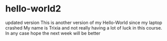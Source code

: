 # hello-world2
updated version
This is another version of my Hello-World since my laptop crashed
My name is Trixia and not really having a lot of luck in this course. 
In any case hope the next week will be better

